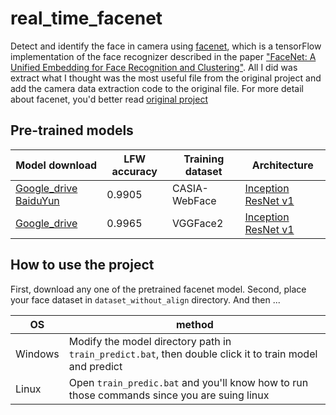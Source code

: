 # real_time_facenet
Detect and identify the face in camera using [facenet](https://github.com/davidsandberg/facenet), which is a tensorFlow implementation of the face recognizer described in the paper
["FaceNet: A Unified Embedding for Face Recognition and Clustering"](http://arxiv.org/abs/1503.03832). All I did was extract what I thought was the most useful file from the original project and add the camera data extraction code to the original file. For more detail about facenet, you'd better read [original project](https://github.com/davidsandberg/facenet)


## Pre-trained models
| Model download      | LFW accuracy | Training dataset | Architecture |
|-----------------|--------------|------------------|-------------|
| [Google_drive](https://drive.google.com/open?id=1R77HmFADxe87GmoLwzfgMu_HY0IhcyBz) [BaiduYun](https://pan.baidu.com/s/1k_k6I0d85T7yVLRFovkj3w) | 0.9905        | CASIA-WebFace    | [Inception ResNet v1](https://github.com/davidsandberg/facenet/blob/master/src/models/inception_resnet_v1.py) |
| [Google_drive](https://drive.google.com/open?id=1EXPBSXwTaqrSC0OhUdXNmKSh9qJUQ55-) | 0.9965        | VGGFace2      | [Inception ResNet v1](https://github.com/davidsandberg/facenet/blob/master/src/models/inception_resnet_v1.py) |

## How to use the project
First, download any one of the pretrained facenet model. Second, place your face dataset in `dataset_without_align` directory. And then ...

|    OS    | method |
|-----------------|--------------|
| Windows | Modify the model directory path in `train_predict.bat`, then double click it to train model and predict|
| Linux | Open `train_predic.bat` and you'll know how to run those commands since you are suing linux |


